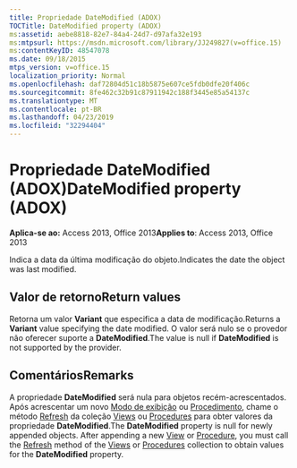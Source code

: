 ```yaml
---
title: Propriedade DateModified (ADOX)
TOCTitle: DateModified property (ADOX)
ms:assetid: aebe8818-82e7-84a4-24d7-d97afa32e193
ms:mtpsurl: https://msdn.microsoft.com/library/JJ249827(v=office.15)
ms:contentKeyID: 48547078
ms.date: 09/18/2015
mtps_version: v=office.15
localization_priority: Normal
ms.openlocfilehash: daf72804d51c18b5875e607ce5fdb0dfe20f406c
ms.sourcegitcommit: 8fe462c32b91c87911942c188f3445e85a54137c
ms.translationtype: MT
ms.contentlocale: pt-BR
ms.lasthandoff: 04/23/2019
ms.locfileid: "32294404"
---
```

# <a name="datemodified-property-adox"></a><span data-ttu-id="f2fbb-102">Propriedade DateModified (ADOX)</span><span class="sxs-lookup"><span data-stu-id="f2fbb-102">DateModified property (ADOX)</span></span>


<span data-ttu-id="f2fbb-103">**Aplica-se ao:** Access 2013, Office 2013</span><span class="sxs-lookup"><span data-stu-id="f2fbb-103">**Applies to**: Access 2013, Office 2013</span></span>

<span data-ttu-id="f2fbb-104">Indica a data da última modificação do objeto.</span><span class="sxs-lookup"><span data-stu-id="f2fbb-104">Indicates the date the object was last modified.</span></span>

## <a name="return-values"></a><span data-ttu-id="f2fbb-105">Valor de retorno</span><span class="sxs-lookup"><span data-stu-id="f2fbb-105">Return values</span></span>

<span data-ttu-id="f2fbb-106">Retorna um valor **Variant** que especifica a data de modificação.</span><span class="sxs-lookup"><span data-stu-id="f2fbb-106">Returns a **Variant** value specifying the date modified.</span></span> <span data-ttu-id="f2fbb-107">O valor será nulo se o provedor não oferecer suporte a **DateModified**.</span><span class="sxs-lookup"><span data-stu-id="f2fbb-107">The value is null if **DateModified** is not supported by the provider.</span></span>

## <a name="remarks"></a><span data-ttu-id="f2fbb-108">Comentários</span><span class="sxs-lookup"><span data-stu-id="f2fbb-108">Remarks</span></span>

<span data-ttu-id="f2fbb-p102">A propriedade **DateModified** será nula para objetos recém-acrescentados. Após acrescentar um novo [Modo de exibição](view-object-adox.md) ou [Procedimento](procedure-object-adox.md), chame o método [Refresh](refresh-method-ado.md) da coleção [Views](views-collection-adox.md) ou [Procedures](procedures-collection-adox.md) para obter valores da propriedade **DateModified**.</span><span class="sxs-lookup"><span data-stu-id="f2fbb-p102">The **DateModified** property is null for newly appended objects. After appending a new [View](view-object-adox.md) or [Procedure](procedure-object-adox.md), you must call the [Refresh](refresh-method-ado.md) method of the [Views](views-collection-adox.md) or [Procedures](procedures-collection-adox.md) collection to obtain values for the **DateModified** property.</span></span>

